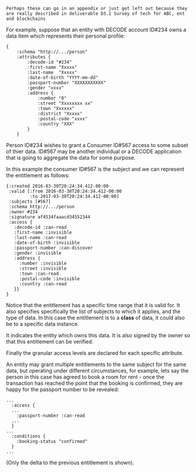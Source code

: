 ```comment
Perhaps these can go in an appendix or just get left out because they are really described in deliverable D3.1 Survey of tech for ABC, ent and blockchains
```

For example, suppose that an entity with DECODE account ID#234 owns a
data item which represents their personal profile:

```
{
    :schema "http://.../person"
    :attributes {
        :decode-id "#234"
        :first-name "Xxxxx"
        :last-name  "Xxxxx"
        :date-of-birth "YYYY-mm-dd"
        :passport-number "XXXXXXXXXXX"
        :gender "xxxx"
        :address {
            :number "0"
            :street "Xxxxxxxx xx"
            :town "Xxxxxx"
            :district "Xxxxx"
            :postal-code "xxxx"
            :country "XXX"
        }
    }
```
Person ID#234 wishes to grant a Consumer ID#567 access to some subset of thier data. ID#567 may be another individual or a DECODE application that is going to aggregate the data for some purpose.

In this example the consumer ID#567 is the subject and we can
represent the entitlement as follows:

```
{:created 2016-03-30T20:24:34.412-00:00
 :valid [:from 2016-03-30T20:24:34.412-00:00 
         :to 2017-03-30T20:24:34.412-00:00]
 :subjects [#567]
 :schema http://.../person
 :owner #234
 :signature af4534faaacd34552344
 :access {
   :decode-id :can-read
   :first-name :invisible
   :last-name :can-read
   :date-of-birth :invisible
   :passport-number :can-discover
   :gender :invisible
   :address {
     :number :invisible
     :street :invisible
     :town :can-read
     :postal-code :invisible
     :country :can-read
   }}
} 
```

Notice that the entitlement has a specific time range that it is valid
for. It also specifies specifically the list of subjects to which it
applies, and the type of data. In this case the entitlement is to a
**class** of data, it could also be to a specific data instance.

It indicates the entity which owns this data. It is also signed by the
owner so that this entitlement can be verified.

Finally the granular access levels are declared for each specific
attribute.

An entity may grant multiple entitlements to the same subject for the
same data, but operating under different circumstances, for example,
lets say the person in this case has agreed to book a room for rent -
once the transaction has reached the point that the booking is
confirmed, they are happy for the passport number to be revealed:

```
...
  :access {
  ...
    :passport-number :can-read
  ...
  }
...
  :conditions {
    :booking-status "confirmed"
  }
...
```

(Only the delta to the previous entitlement is shown).
